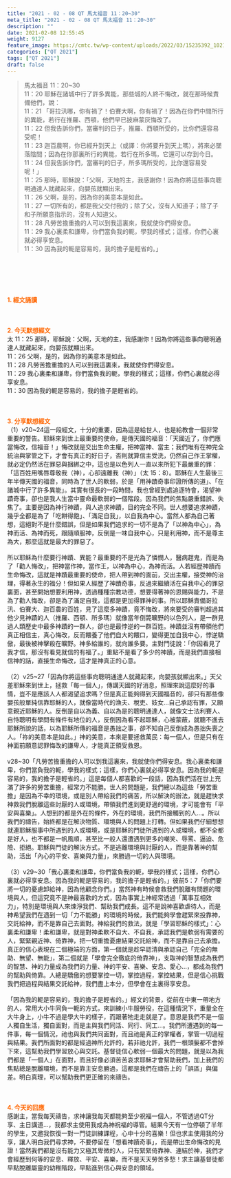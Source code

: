 ```yaml
---
title: "2021 - 02 - 08 QT 馬太福音 11：20~30"
meta_title: "2021 - 02 - 08 QT 馬太福音 11：20~30"
description: ""
date: 2021-02-08 12:55:45
weight: 9127
feature_image: https://cmtc.tw/wp-content/uploads/2022/03/15235392_10211799862337740_180693556567566654_o-1.webp
categories: ["QT 2021"]
tags: ["QT 2021"]
draft: false
---
```


<blockquote>馬太福音 11：20~30<br />
11：20 耶穌在諸城中行了許多異能，那些城的人終不悔改，就在那時候責備他們，說：<br />
11：21 「哥拉汛哪，你有禍了！伯賽大啊，你有禍了！因為在你們中間所行的異能，若行在推羅、西頓，他們早已披麻蒙灰悔改了。<br />
11：22 但我告訴你們，當審判的日子，推羅、西頓所受的，比你們還容易受呢！<br />
11：23 迦百農啊，你已經升到天上（或譯：你將要升到天上嗎），將來必墜落陰間；因為在你那裏所行的異能，若行在所多瑪，它還可以存到今日。<br />
11：24 但我告訴你們，當審判的日子，所多瑪所受的，比你還容易受呢！」<br />
11：25 那時，耶穌說：「父啊，天地的主，我感謝你！因為你將這些事向聰明通達人就藏起來，向嬰孩就顯出來。<br />
11：26 父啊，是的，因為你的美意本是如此。<br />
11：27 一切所有的，都是我父交付我的；除了父，沒有人知道子；除了子和子所願意指示的，沒有人知道父。<br />
11：28 凡勞苦擔重擔的人可以到我這裏來，我就使你們得安息。<br />
11：29 我心裏柔和謙卑，你們當負我的軛，學我的樣式；這樣，你們心裏就必得享安息。<br />
11：30 因為我的軛是容易的，我的擔子是輕省的。」</blockquote><br />
&nbsp;<br />
<br />
&nbsp;<br />
<br />
<span style="color: #ff6600;"><strong>1. </strong><strong>經文誦讀</strong></span><br />
<br />
<span style="color: #ff6600;"><strong> </strong></span><br />
<br />
<span style="color: #ff6600;"><strong>2. 今天默想</strong><strong>經文<br />
</strong></span>太 11：25 那時，耶穌說：父啊，天地的主，我感謝你！因為你將這些事向聰明通達人就藏起來，向嬰孩就顯出來。<br />
11：26 父啊，是的，因為你的美意本是如此。<br />
11：28 凡勞苦擔重擔的人可以到我這裏來，我就使你們得安息。<br />
11：29 我心裏柔和謙卑，你們當負我的軛，學我的樣式；這樣，你們心裏就必得享安息。<br />
11：30 因為我的軛是容易的，我的擔子是輕省的。<br />
<br />
&nbsp;<br />
<br />
<span style="color: #ff6600;"><strong>3. 分享默想經文<br />
</strong></span>（1）v20~24這一段經文，十分的重要，因為這是給世人，也是給教會一個非常重要的警告。耶穌來到世上最重要的使命，是傳天國的福音：「天國近了，你們應當悔改，信福音！」悔改就是交出生命主權，把神當神、當主；我們唯有在神完全統治與掌管之下，才會有真正的好日子，否則就算信主受洗，仍然自己作王掌權，就必定仍然活在罪惡與捆綁之中，這也是以色列人一直以來所犯下最嚴重的罪：「這百姓用嘴唇尊敬我（神），心卻遠離我（神）」（太 15：8）。耶穌在人生最後三年半傳天國的福音，同時為了世人的軟弱，於是「用神蹟奇事印證所傳的道」、「在諸城中行了許多異能」。其實有很長的一段時間，我也曾經到處追逐特會，渴望神蹟奇事，卻也是我人生當中靈命最軟弱的一個階段。因為我們的焦點嚴重錯誤、失焦了。主要是因為神行神蹟，與人追求神蹟，目的完全不同。世人想要追求神蹟，幾乎全都是為了「吃餅得飽」、「滿足自我」，以自我為中心。當然人都為自己著想，這絕對不是什麼錯誤，但是如果我們追求的一切不是為了「以神為中心」，為神而活、為神而死，跟隨順服神，反倒是一味自我中心，只是利用神，而不是尊主為大，那麼這就是最大的罪惡了。<br />
<br />
所以耶穌為什麼要行神蹟、異能？最重要的不是光為了憐憫人，醫病趕鬼，而是為了「勸人悔改」，把神當作神，當作王，以神為中心，為神而活。人若經歷神蹟而生命悔改，這就是神蹟最重要的使命，把人帶到神的面前，交出主權，接受神的治理，得著永生的福分！但如果人經歷了神蹟奇事，反過來繼續活在自我中心的罪惡裏面，甚至開始想要利用神，透過種種宗教功德，想要得著神的恩賜與能力，不是為了勸人悔改，卻是為了滿足自我，這都是更加得罪神的事。所以耶穌責備哥拉汛、伯賽大、迦百農的百姓，見了這麼多神蹟，竟不悔改，將來要受的審判超過其他少見神蹟的人（推羅、西頓、所多瑪）就像當年倒斃曠野的以色列人，是一群見過人類歷史中最多神蹟的一群人，卻也是最悖逆的一群百姓。神蹟並沒有帶領他們真正相信主，真心悔改，反而餵養了他們自大的餵口，變得更加自我中心，悖逆驕傲，最後被神擊殺在曠野。神多給誰的，就向誰多要。主對門徒說：「你因看見了我才信，那沒有看見就信的有福了。」重點不是看了多少的神蹟，而是我們直接相信神的話，直接生命悔改，這才是神真正的心意。<br />
<br />
（2）v25~27「因為你將這些事向聰明通達人就藏起來，向嬰孩就顯出來。」天父差耶穌來到世上，拯救「每一個人」，傳講天國的好消息，照理來說這麼好的事情，豈不是應該人人都渴望追求嗎？但是真正能夠得到天國福音的，卻只有那些像嬰孩般單純信靠耶穌的人，就像當時代的漁夫、稅吏、妓女…自己承認有罪，又願意親近耶穌的人。反倒是自以為義、自以為是的聰明通達人，就像文士法利賽人、自恃聰明有學問有條件有地位的人，反倒因為看不起耶穌，心被蒙蔽，就聽不進去耶穌所說的話，以為耶穌所傳的福音是愚拙之事，卻不知自己反倒成為愚拙失喪之人。「祢的美意本是如此。」神的美意，本來是要拯救萬民：每一個人，但是只有在神面前願意認罪悔改的謙卑人，才能真正領受救恩。<br />
<br />
v28~30「凡勞苦擔重擔的人可以到我這裏來，我就使你們得安息。我心裏柔和謙卑，你們當負我的軛，學我的樣式；這樣，你們心裏就必得享安息。因為我的軛是容易的，我的擔子是輕省的。」這是每個人都喜歡的一段話，因為我們活在世上充滿了許多的勞苦重擔，經常力不能勝。世人的問題是，我們總以為這些「勞苦重擔」是因為不幸的環境，或是別人帶給我們的痛苦，所以解決的辦法，就是趕快求神救我們脫離這些討厭的人或環境，帶領我們進到更舒適的環境，才可能會有「平安與喜樂」。人想到的都是外在的條件，外在的環境，我們所接觸到的人…。所以我們的禱告，始終都是在解決物質、環境與人的問題上打轉。但如果我們仔細想想就連耶穌服事中所遇到的人或環境，或是耶穌的門徒所遇到的人或環境，都不全都是好人，也不都是一帆風順，甚至比一般人還遭遇到更多的嘲笑、辱罵、逼迫、危險、拒絕。耶穌與門徒的解決方式，不是逃離環境與討厭的人，而是靠著神的幫助，活出「內心的平安、喜樂與力量」，來勝過一切的人與環境。<br />
<br />
（3）v29~30「我心裏柔和謙卑，你們當負我的軛，學我的樣式；這樣，你們心裏就必得享安息。因為我的軛是容易的，我的擔子是輕省的。」彼前5：7「你們要將一切的憂慮卸給神，因為他顧念你們。」當然神有時候會救我們脫離有問題的環境與人，但這究竟不是神最喜歡的方式，因為事實上神經常透過「萬事互相效力」，特別是環境與人來煉淨我們、幫助我們成長。這不是說神喜歡虐待人，而是神希望我們在遇到一切「力不能勝」的環境的時候，我們能夠學會趕緊來投靠神，交託給神，而不是靠自己去面對。神給我們的救法，就是「學習耶穌的樣式」：心裏柔和謙卑！柔和謙卑，就是對神柔軟不自大、不自我，承認我們是軟弱有需要的人，緊緊親近神、倚靠神，把一切重擔憂慮結果交託給神，而不是靠自己去承擔。真正的信心表現在二個極端的方面，第一個就是趁早認清與承認自己「完全的無助、無望、無能」，第二個就是「學會完全徹底的倚靠神」，支取神的智慧成為我們的智慧、神的力量成為我們的力量、神的平安、喜樂、安息、愛心…，都成為我們的幫助與倚靠。人總是驕傲的想要掌控一切，掌控過程，掌控結果，但是信心挑戰我們把過程與結果交託給神，我們盡上本分，但學會在主裏得享安息。<br />
<br />
「因為我的軛是容易的，我的擔子是輕省的。」經文的背景，從前在中東一帶地方的人，常用大小牛同負一軛的方式，來訓練小牛服勞役，在這種情況下，重量全在大牛身上，小牛不過是學大牛的樣子，而跟著牠走走就是了。意思是我們不是一個人獨自生活，獨自面對，而是主與我們同活、同行、同工…。我們所遭遇到的每一件事，每一個情況，祂也與我們共同面對，而且祂是真正的掌權者，掌管一切過程與結果。我們所面對的都是經過神所允許的，若非祂允許，我們一根頭髮都不會掉下來，這幫助我們學習放心與交託。基督徒信心軟弱一個最大的問題，就是以為我們都是「一個人」在面對，而且好像必須苦苦哀求耶穌才會幫助我們，加上我們的焦點總是脫離環境，而不是靠主安息勝過，這都是我們在禱告上的「誤區」與偏差。明白真理，可以幫助我們更正確的來禱告。<br />
<br />
&nbsp;<br />
<br />
<span style="color: #ff6600;"><strong>4. 今天的回應<br />
</strong></span>感謝主，當我每天禱告，求神讓我每天都能夠至少祝福一個人，不管透過QT分享、主日講道…，我都求主使用我成為神祝福的導管。結果今天有一位停頓了半年的學生，又邀我恢復一對一門徒訓練課程，心中十分的喜樂！但也求主使用我的分享，讓人明白我們尋求神，不要停留在「想看神蹟奇事」，而是帶出生命悔改的見證！當然我們都是沒有能力又極其卑微的人，只有緊緊倚靠神、連結於神，我們才會經歷到何等的安息、釋放、平安、喜樂，而不是天天勞苦多愁！求主讓基督徒都早點脫離屬靈的幼稚階段，早點進到信心與安息的領域。<br />
<br />
<span style="color: #ff6600;"><strong> </strong></span><br />
<br />
&nbsp;<br />
<br />
&nbsp;
        